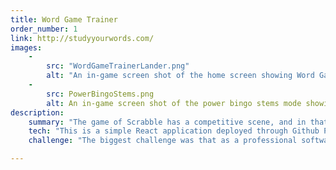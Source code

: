 ```yaml
---
title: Word Game Trainer 
order_number: 1
link: http://studyyourwords.com/
images: 
    -
        src: "WordGameTrainerLander.png"
        alt: "An in-game screen shot of the home screen showing Word Game Trainer&quot;s various modes"
    -
        src: PowerBingoStems.png
        alt: An in-game screen shot of the power bingo stems mode showing a user guessing different words that can be formed with the letters TISANE+D.
description:
    summary: "The game of Scrabble has a competitive scene, and in that scene, there's a lot you need to know. This is a little companion app that I used to help me memorize a small subset of the 'bare minimum' sets of words a competive Scrabble player should know. As I traveled to different tournaments and met up at clubs, I was able to interview players about what they'd want in a training tool and being able to incorporate that feedback was a joy."
    tech: "This is a simple React application deployed through Github Pages. It uses sounds from <a href='https://zapsplat.com'>Zapsplat.com</a> and gets definitions from the <a href='https://dictionaryapi.dev'>Free Dictionary Api</a>."
    challenge: "The biggest challenge was that as a professional software engineer, I try to limit the amount of coding work I do outside of work. I do this to protect myself, but, it means that various enhancements I'd love to make, might not get addressed right away. Next steps would be to minimize the amount of calls I make to the leveraged dictionary API and to implement a tile dragging feature."

---
```



